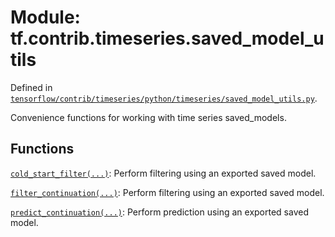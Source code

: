 <div itemscope itemtype="http://developers.google.com/ReferenceObject">
<meta itemprop="name" content="tf.contrib.timeseries.saved_model_utils" />
<meta itemprop="path" content="Stable" />
</div>

# Module: tf.contrib.timeseries.saved_model_utils



Defined in [`tensorflow/contrib/timeseries/python/timeseries/saved_model_utils.py`](https://www.tensorflow.org/code/tensorflow/contrib/timeseries/python/timeseries/saved_model_utils.py).

Convenience functions for working with time series saved_models.


## Functions

[`cold_start_filter(...)`](../../../tf/contrib/timeseries/saved_model_utils/cold_start_filter.md): Perform filtering using an exported saved model.

[`filter_continuation(...)`](../../../tf/contrib/timeseries/saved_model_utils/filter_continuation.md): Perform filtering using an exported saved model.

[`predict_continuation(...)`](../../../tf/contrib/timeseries/saved_model_utils/predict_continuation.md): Perform prediction using an exported saved model.

